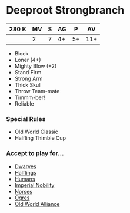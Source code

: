 # Deeproot Strongbranch
| 280 K  | MV | S | AG | P | AV |
| --- | --- | --- | --- | --- | --- |
| | 2 | 7 | 4+ | 5+ | 11+ |

* Block
* Loner (4+)
* Mighty Blow (+2)
* Stand Firm
* Strong Arm
* Thick Skull
* Throw Team-mate
* Timmm-ber!
* Reliable

### Special Rules
* Old World Classic
* Halfling Thimble Cup

### Accept to play for...
* [Dwarves](../teams/Dwarves.md)
* [Halflings](../teams/Halflings.md)
* [Humans](../teams/Humans.md)
* [Imperial Nobility](../teams/Imperial_Nobility.md)
* [Norses](../teams/Norses.md)
* [Ogres](../teams/Ogres.md)
* [Old World Alliance](../teams/Old_World_Alliance.md)
